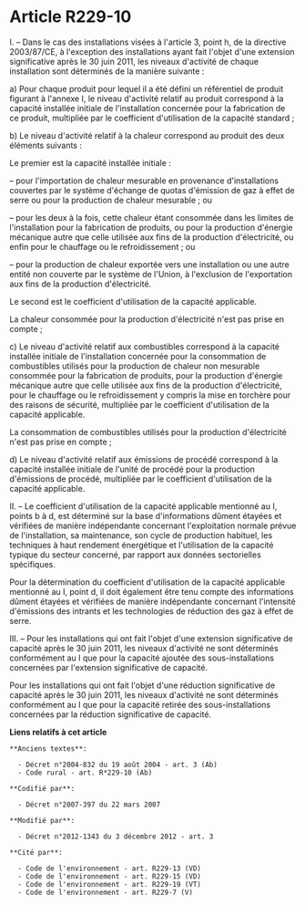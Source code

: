 # Article R229-10

I. – Dans le cas des installations visées à l'article 3, point h, de la directive 2003/87/CE, à l'exception des installations
ayant fait l'objet d'une extension significative après le 30 juin 2011, les niveaux d'activité de chaque installation sont
déterminés de la manière suivante :

a) Pour chaque produit pour lequel il a été défini un référentiel de produit figurant à l'annexe I, le niveau d'activité
relatif au produit correspond à la capacité installée initiale de l'installation concernée pour la fabrication de ce produit,
multipliée par le coefficient d'utilisation de la capacité standard ;

b) Le niveau d'activité relatif à la chaleur correspond au produit des deux éléments suivants :

Le premier est la capacité installée initiale :

– pour l'importation de chaleur mesurable en provenance d'installations couvertes par le système d'échange de quotas
d'émission de gaz à effet de serre ou pour la production de chaleur mesurable ; ou

– pour les deux à la fois, cette chaleur étant consommée dans les limites de l'installation pour la fabrication de produits,
ou pour la production d'énergie mécanique autre que celle utilisée aux fins de la production d'électricité, ou enfin pour le
chauffage ou le refroidissement ; ou

– pour la production de chaleur exportée vers une installation ou une autre entité non couverte par le système de l'Union, à
l'exclusion de l'exportation aux fins de la production d'électricité.

Le second est le coefficient d'utilisation de la capacité applicable.

La chaleur consommée pour la production d'électricité n'est pas prise en compte ;

c) Le niveau d'activité relatif aux combustibles correspond à la capacité installée initiale de l'installation concernée pour
la consommation de combustibles utilisés pour la production de chaleur non mesurable consommée pour la fabrication de
produits, pour la production d'énergie mécanique autre que celle utilisée aux fins de la production d'électricité, pour le
chauffage ou le refroidissement y compris la mise en torchère pour des raisons de sécurité, multipliée par le coefficient
d'utilisation de la capacité applicable.

La consommation de combustibles utilisés pour la production d'électricité n'est pas prise en compte ;

d) Le niveau d'activité relatif aux émissions de procédé correspond à la capacité installée initiale de l'unité de procédé
pour la production d'émissions de procédé, multipliée par le coefficient d'utilisation de la capacité applicable.

II. – Le coefficient d'utilisation de la capacité applicable mentionné au I, points b à d, est déterminé sur la base
d'informations dûment étayées et vérifiées de manière indépendante concernant l'exploitation normale prévue de
l'installation, sa maintenance, son cycle de production habituel, les techniques à haut rendement énergétique et
l'utilisation de la capacité typique du secteur concerné, par rapport aux données sectorielles spécifiques.

Pour la détermination du coefficient d'utilisation de la capacité applicable mentionné au I, point d, il doit également être
tenu compte des informations dûment étayées et vérifiées de manière indépendante concernant l'intensité d'émissions des
intrants et les technologies de réduction des gaz à effet de serre.

III. – Pour les installations qui ont fait l'objet d'une extension significative de capacité après le 30 juin 2011, les
niveaux d'activité ne sont déterminés conformément au I que pour la capacité ajoutée des sous-installations concernées par
l'extension significative de capacité.

Pour les installations qui ont fait l'objet d'une réduction significative de capacité après le 30 juin 2011, les niveaux
d'activité ne sont déterminés conformément au I que pour la capacité retirée des sous-installations concernées par la
réduction significative de capacité.

**Liens relatifs à cet article**

	**Anciens textes**:

	  - Décret n°2004-832 du 19 août 2004 - art. 3 (Ab)
	  - Code rural - art. R*229-10 (Ab)

	**Codifié par**:

	  - Décret n°2007-397 du 22 mars 2007

	**Modifié par**:

	  - Décret n°2012-1343 du 3 décembre 2012 - art. 3

	**Cité par**:

	  - Code de l'environnement - art. R229-13 (VD)
	  - Code de l'environnement - art. R229-15 (VD)
	  - Code de l'environnement - art. R229-19 (VT)
	  - Code de l'environnement - art. R229-7 (V)
